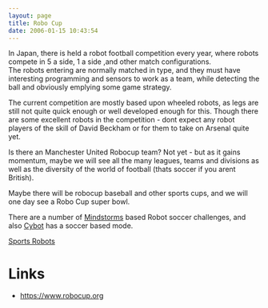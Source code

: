 ```yaml
---
layout: page
title: Robo Cup
date: 2006-01-15 10:43:54
---
```

<p>In Japan, there is held a robot football competition every year, where robots compete in 5 a side, 1 a side ,and other match configurations.
<br/>The robots entering are normally matched in type, and they must have interesting programming and sensors to work as a team, while detecting the ball and obviously emplying some game strategy.
</p>
<p>The current competition are mostly based upon wheeled robots, as legs are still not quite quick enough or well developed enough for this. Though there are some excellent robots in the competition - dont expect any robot players of the skill of David Beckham or for them to take on Arsenal quite yet.
</p>
<p>Is there an Manchester United Robocup team? Not yet - but as it gains momentum, maybe we will see all the many leagues, teams and divisions as well as the diversity of the world of football (thats soccer if you arent British).
</p>
<p>Maybe there will be robocup baseball and other sports cups, and we will one day see a Robo Cup super bowl.
</p>
<p>There are a number of <a href="/wiki/mindstorms.html" title="A Robotic construction toy system from Lego">Mindstorms</a> based Robot soccer challenges, and also <a href="/wiki/cybot.html" title="Cybot">Cybot</a> has a soccer based mode.
</p>
<p><a href="/wiki/sports_robots.html" title="Sports Robots">Sports Robots</a>
</p>
<h1  id="Links">Links</h1>

* <https://www.robocup.org>
